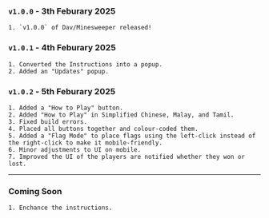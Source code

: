 ### `v1.0.0` - 3th Feburary 2025

    1. `v1.0.0` of Dav/Minesweeper released!

### `v1.0.1` - 4th Feburary 2025

    1. Converted the Instructions into a popup.
    2. Added an "Updates" popup.

### `v1.0.2` - 5th Feburary 2025

    1. Added a "How to Play" button.
    2. Added "How to Play" in Simplified Chinese, Malay, and Tamil.
    3. Fixed build errors.
    4. Placed all buttons together and colour-coded them.
    5. Added a "Flag Mode" to place flags using the left-click instead of the right-click to make it mobile-friendly.
    6. Minor adjustments to UI on mobile.
    7. Improved the UI of the players are notified whether they won or lost.

---

### Coming Soon

    1. Enchance the instructions.
